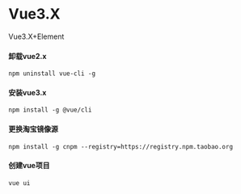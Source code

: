 # Vue3.X
Vue3.X+Element

#### 卸载vue2.x
````
npm uninstall vue-cli -g
````
#### 安装vue3.x
````
npm install -g @vue/cli
````
#### 更换淘宝镜像源
```
npm install -g cnpm --registry=https://registry.npm.taobao.org
````
#### 创建vue项目
````
vue ui
````